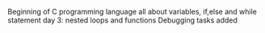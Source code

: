 Beginning of C programming language
all about variables, if,else and while statement
day 3: nested loops and functions
Debugging tasks added
